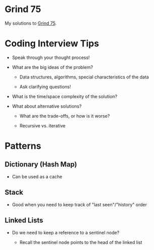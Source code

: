 # Grind 75

My solutions to [Grind 75](https://www.techinterviewhandbook.org/grind75).

# Coding Interview Tips

- Speak through your thought process!

- What are the big ideas of the problem?

    - Data structures, algorithms, special characteristics of the data

    - Ask clarifying questions!

- What is the time/space complexity of the solution?

- What about alternative solutions?

    - What are the trade-offs, or how is it worse?
    
    - Recursive vs. iterative

# Patterns

## Dictionary (Hash Map)

- Can be used as a cache

## Stack

- Good when you need to keep track of "last seen"/"history" order

## Linked Lists

- Do we need to keep a reference to a sentinel node?

    - Recall the sentinel node points to the head of the linked list
